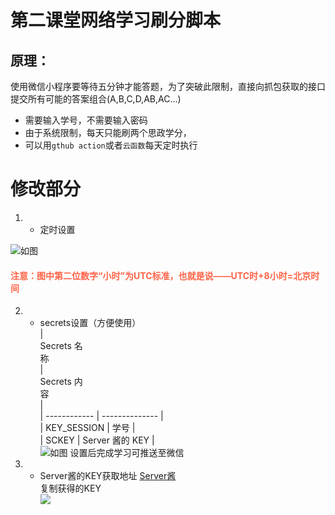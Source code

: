 # 第二课堂网络学习刷分脚本
## 原理：
使用微信小程序要等待五分钟才能答题，为了突破此限制，直接向抓包获取的接口提交所有可能的答案组合(A,B,C,D,AB,AC...)  
* 需要输入学号，不需要输入密码
* 由于系统限制，每天只能刷两个思政学分，
* 可以用`gthub action`或者`云函数`每天定时执行
# 修改部分
1. * 定时设置  

![如图](images/settime.png)
#### <font color=Tomato>注意：图中第二位数字“小时”为UTC标准，也就是说——UTC时+8小时=北京时间</font>
2. * secrets设置（方便使用）  
| <div style="width: 60pt">Secrets 名称</div>|<div style="width: 60pt">Secrets 内容</div>|  
| ------------     | --------------     |  
| KEY_SESSION  |    学号                  |  
| SCKEY                    | Server 酱的 KEY |        
![如图](images/setkey.png)
设置后完成学习可推送至微信  

3. * Server酱的KEY获取地址
[Server酱](https://sct.ftqq.com)  
复制获得的KEY  
![](images/getkey.png)
